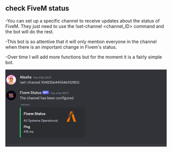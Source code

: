   ## check FiveM status

-You can set up a specific channel to receive updates about the status of FiveM. They just need to use the !set-channel <channel_ID> command and the bot will do the rest.

-This bot is so attentive that it will only mention everyone in the channel when there is an important change in Fivem's status.

-Over time I will add more functions but for the moment it is a fairly simple bot.

![Fivem](https://github.com/LaAlexita/check-fivem-status/blob/main/image.png)

